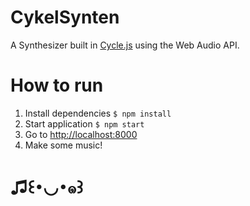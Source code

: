 # CykelSynten

A Synthesizer built in [Cycle.js](https://cycle.js.org/) using the Web Audio API. 

# How to run

1. Install dependencies `$ npm install`
1. Start application `$ npm start`
1. Go to [http://localhost:8000](http://localhost:8000)
1. Make some music!

# ♫꒰･◡･๑꒱
